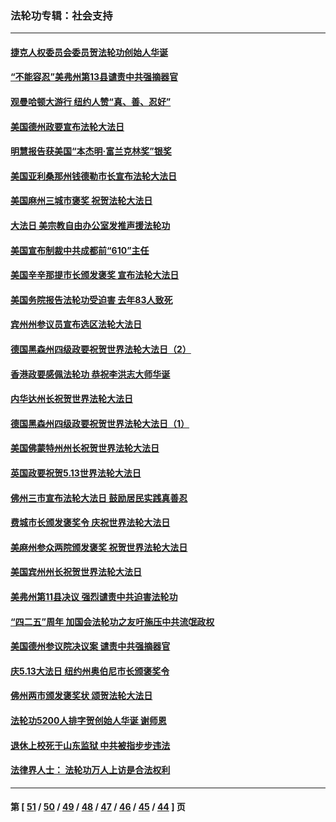 ### 法轮功专辑：社会支持
---
#### [捷克人权委员会委员贺法轮功创始人华诞](../../pages/nf4386/n12960301.md?05200430) 
#### [“不能容忍”美弗州第13县谴责中共强摘器官](../../pages/nf4386/n12958610.md?05200430) 
#### [观曼哈顿大游行 纽约人赞“真、善、忍好”](../../pages/nf4386/n12956249.md?05200430) 
#### [美国德州政要宣布法轮大法日](../../pages/nf4386/n12958567.md?05200430) 
#### [明慧报告获美国“本杰明‧富兰克林奖”银奖](../../pages/nf4386/n12955404.md?05200430) 
#### [美国亚利桑那州钱德勒市长宣布法轮大法日](../../pages/nf4386/n12953813.md?05200430) 
#### [美国麻州三城市褒奖 祝贺法轮大法日](../../pages/nf4386/n12953756.md?05200430) 
#### [大法日 美宗教自由办公室发推声援法轮功](../../pages/nf4386/n12950669.md?05200430) 
#### [美国宣布制裁中共成都前“610”主任](../../pages/nf4386/n12943654.md?05200430) 
#### [美国辛辛那提市长颁发褒奖 宣布法轮大法日](../../pages/nf4386/n12948869.md?05200430) 
#### [美国务院报告法轮功受迫害 去年83人致死](../../pages/nf4386/n12944350.md?05200430) 
#### [宾州州参议员宣布选区法轮大法日](../../pages/nf4386/n12939844.md?05200430) 
#### [德国黑森州四级政要祝贺世界法轮大法日（2）](../../pages/nf4386/n12937571.md?05200430) 
#### [香港政要感佩法轮功 恭祝李洪志大师华诞](../../pages/nf4386/n12937400.md?05200430) 
#### [内华达州长祝贺世界法轮大法日](../../pages/nf4386/n12936785.md?05200430) 
#### [德国黑森州四级政要祝贺世界法轮大法日（1）](../../pages/nf4386/n12934877.md?05200430) 
#### [美国佛蒙特州州长祝贺世界法轮大法日](../../pages/nf4386/n12935031.md?05200430) 
#### [英国政要祝贺5.13世界法轮大法日](../../pages/nf4386/n12934700.md?05200430) 
#### [佛州三市宣布法轮大法日 鼓励居民实践真善忍](../../pages/nf4386/n12934466.md?05200430) 
#### [费城市长颁发褒奖令 庆祝世界法轮大法日](../../pages/nf4386/n12928833.md?05200430) 
#### [美麻州参众两院颁发褒奖 祝贺世界法轮大法日](../../pages/nf4386/n12928372.md?05200430) 
#### [美国宾州州长祝贺世界法轮大法日](../../pages/nf4386/n12928310.md?05200430) 
#### [美弗州第11县决议 强烈谴责中共迫害法轮功](../../pages/nf4386/n12925015.md?05200430) 
#### [“四二五”周年 加国会法轮功之友吁施压中共流氓政权](../../pages/nf4386/n12896250.md?05200430) 
#### [美国德州参议院决议案 谴责中共强摘器官](../../pages/nf4386/n12924452.md?05200430) 
#### [庆5.13大法日 纽约州奥伯尼市长颁褒奖令](../../pages/nf4386/n12921706.md?05200430) 
#### [佛州两市颁发褒奖状 颂贺法轮大法日](../../pages/nf4386/n12922678.md?05200430) 
#### [法轮功5200人排字贺创始人华诞 谢师恩](../../pages/nf4386/n12918251.md?05200430) 
#### [退休上校死于山东监狱 中共被指步步违法](../../pages/nf4386/n12914624.md?05200430) 
#### [法律界人士： 法轮功万人上访是合法权利](../../pages/nf4386/n12902232.md?05200430) 

---
#### 第 [ [51](./51.md?05200430) / [50](./50.md?05200430) / [49](./49.md?05200430) / [48](./48.md?05200430) / [47](./47.md?05200430) / [46](./46.md?05200430) / [45](./45.md?05200430) / [44](./44.md?05200430) ] 页
